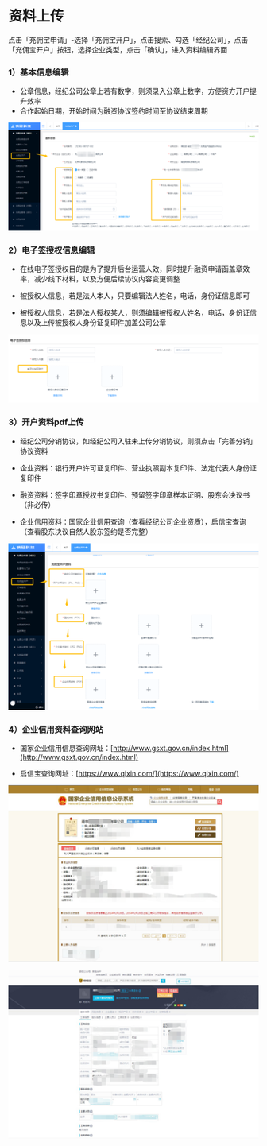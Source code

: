 # 资料上传

点击「充佣宝申请」-选择「充佣宝开户」，点击搜索、勾选「经纪公司」，点击「充佣宝开户」按钮，选择企业类型，点击「确认」，进入资料编辑界面

### 1）基本信息编辑

* 公章信息，经纪公司公章上若有数字，则须录入公章上数字，方便资方开户提升效率
* 合作起始日期，开始时间为融资协议签约时间至协议结束周期

![](/assets/import.png资料信息)

### 2）电子签授权信息编辑

* 在线电子签授权目的是为了提升后台运营人效，同时提升融资申请函盖章效率，减少线下材料，以及方便后续协议内容变更调整

* 被授权人信息，若是法人本人，只要编辑法人姓名，电话，身份证信息即可

* 被授权人信息，若是法人授权某人，则须编辑被授权人姓名，电话，身份证信息以及上传被授权人身份证复印件加盖公司公章

![](/assets/import.png被授权人)

### 3）开户资料pdf上传

* 经纪公司分销协议，如经纪公司入驻未上传分销协议，则须点击「完善分销」协议资料

* 企业资料：银行开户许可证复印件、营业执照副本复印件、法定代表人身份证复印件

* 融资资料：签字印章授权书复印件、预留签字印章样本证明、股东会决议书（非必传）

* 企业信用资料：国家企业信用查询（查看经纪公司企业资质），启信宝查询（查看股东决议自然人股东签约是否完整）

![](/assets/import.png企业查询)

### 4）企业信用资料查询网站

* 国家企业信用信息查询网址：[http://www.gsxt.gov.cn/index.html](http://www.gsxt.gov.cn/index.html)

* 启信宝查询网址：[https://www.qixin.com/](https://www.qixin.com/)

![](/assets/import.png5)

![](/assets/import.png企业6)

